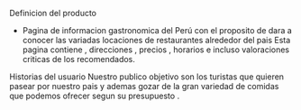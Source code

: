 Definicion del producto 
 - Pagina de informacion gastronomica del Perú con el proposito de dara a conocer las variadas locaciones de restaurantes alrededor del pais 
 Esta pagina contiene , direcciones , precios , horarios e incluso valoraciones criticas de los recomendados.

 Historias del usuario
 Nuestro publico objetivo son los turistas que quieren pasear por nuestro pais y ademas gozar de la gran variedad de comidas que podemos ofrecer segun su presupuesto .

 